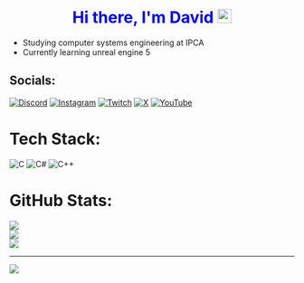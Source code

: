 <div align="center">
   <h1><span style="color: blue;">Hi there, I'm David</span> <img src="https://media.giphy.com/media/hvRJCLFzcasrR4ia7z/giphy.gif" width="25px"> </h1>
</div>

- Studying computer systems engineering at IPCA<br>
- Currently learning unreal engine 5<br>


## Socials:
[![Discord](https://img.shields.io/badge/Discord-%237289DA.svg?logo=discord&logoColor=white)](https://discord.gg/https://discord.com/users/339739752062255104) [![Instagram](https://img.shields.io/badge/Instagram-%23E4405F.svg?logo=Instagram&logoColor=white)](https://instagram.com/https://www.instagram.com/crz3d_/) [![Twitch](https://img.shields.io/badge/Twitch-%239146FF.svg?logo=Twitch&logoColor=white)](https://twitch.tv/https://www.twitch.tv/crz3d) [![X](https://img.shields.io/badge/X-black.svg?logo=X&logoColor=white)](https://x.com/https://x.com/CRAZ115) [![YouTube](https://img.shields.io/badge/YouTube-%23FF0000.svg?logo=YouTube&logoColor=white)](https://youtube.com/@https://www.youtube.com/@CrZ3D) 

# Tech Stack:
![C](https://img.shields.io/badge/c-%2300599C.svg?style=for-the-badge&logo=c&logoColor=white) ![C#](https://img.shields.io/badge/c%23-%23239120.svg?style=for-the-badge&logo=csharp&logoColor=white) ![C++](https://img.shields.io/badge/c++-%2300599C.svg?style=for-the-badge&logo=c%2B%2B&logoColor=white)
# GitHub Stats:
![](https://github-readme-stats.vercel.app/api?username=CrZ&theme=aura&hide_border=false&include_all_commits=false&count_private=false)<br/>
![](https://github-readme-streak-stats.herokuapp.com/?user=CrZ&theme=aura&hide_border=false)<br/>
![](https://github-readme-stats.vercel.app/api/top-langs/?username=CrZ&theme=aura&hide_border=false&include_all_commits=false&count_private=false&layout=compact)

---
[![](https://visitcount.itsvg.in/api?id=CrZ&icon=0&color=8)](https://visitcount.itsvg.in)

<!-- Proudly created with GPRM ( https://gprm.itsvg.in ) -->
